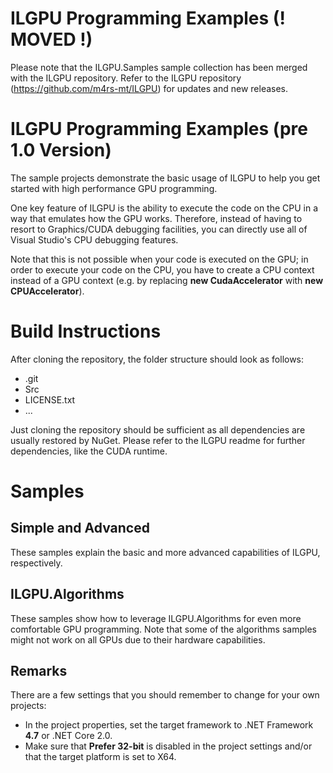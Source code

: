# ILGPU Programming Examples (! MOVED !)

Please note that the ILGPU.Samples sample collection has been merged with the ILGPU repository.
Refer to the ILGPU repository (https://github.com/m4rs-mt/ILGPU) for updates and new releases.

# ILGPU Programming Examples (pre 1.0 Version)

The sample projects demonstrate the basic usage of ILGPU  to help you get started with 
high performance GPU programming.

One key feature of ILGPU is the ability to execute the code on the CPU in a way that 
emulates how the GPU works. 
Therefore, instead of having to resort to Graphics/CUDA debugging facilities,
you can directly use all of Visual Studio's CPU debugging features.

Note that this is not possible when your code is executed on the GPU;
in order to execute your code on the CPU, you have to create a CPU context instead of a GPU context
(e.g. by replacing **new CudaAccelerator** with **new CPUAccelerator**).

# Build Instructions


After cloning the repository, the folder structure should look as follows:
- .git
- Src
- LICENSE.txt
- ...

Just cloning the repository should be sufficient as all dependencies are usually restored by NuGet.
Please refer to the ILGPU readme for further dependencies, like the CUDA runtime.

# Samples

## Simple and Advanced 

These samples explain the basic and more advanced capabilities of ILGPU, respectively.

## ILGPU.Algorithms

These samples show how to leverage ILGPU.Algorithms for even more comfortable GPU programming.
Note that some of the algorithms samples might not work on all GPUs due to their hardware capabilities.

## Remarks

There are a few settings that you should remember to change for your own projects:

- In the project properties, set the target framework to .NET Framework **4.7** or .NET Core 2.0.
- Make sure that **Prefer 32-bit** is disabled in the project settings and/or that the target platform is set to X64.
